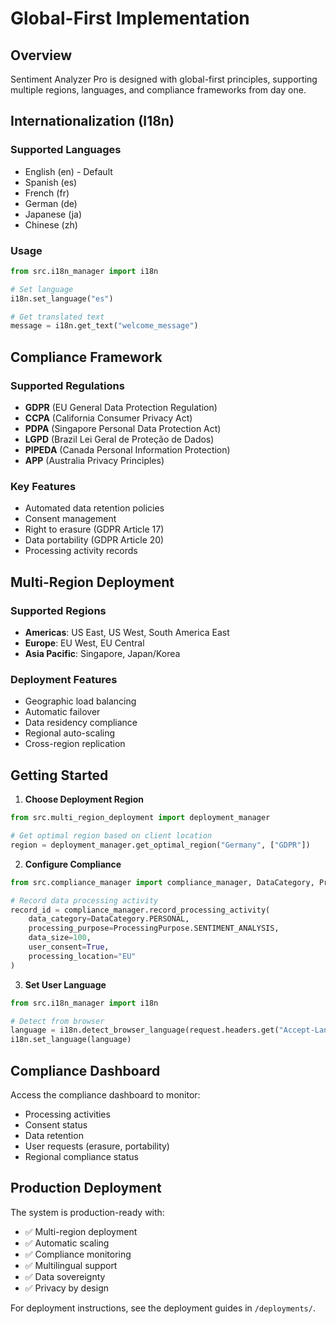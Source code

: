 # Global-First Implementation

## Overview

Sentiment Analyzer Pro is designed with global-first principles, supporting multiple regions, languages, and compliance frameworks from day one.

## Internationalization (I18n)

### Supported Languages
- English (en) - Default
- Spanish (es)
- French (fr)
- German (de)
- Japanese (ja)
- Chinese (zh)

### Usage
```python
from src.i18n_manager import i18n

# Set language
i18n.set_language("es")

# Get translated text
message = i18n.get_text("welcome_message")
```

## Compliance Framework

### Supported Regulations
- **GDPR** (EU General Data Protection Regulation)
- **CCPA** (California Consumer Privacy Act)
- **PDPA** (Singapore Personal Data Protection Act)
- **LGPD** (Brazil Lei Geral de Proteção de Dados)
- **PIPEDA** (Canada Personal Information Protection)
- **APP** (Australia Privacy Principles)

### Key Features
- Automated data retention policies
- Consent management
- Right to erasure (GDPR Article 17)
- Data portability (GDPR Article 20)
- Processing activity records

## Multi-Region Deployment

### Supported Regions
- **Americas**: US East, US West, South America East
- **Europe**: EU West, EU Central  
- **Asia Pacific**: Singapore, Japan/Korea

### Deployment Features
- Geographic load balancing
- Automatic failover
- Data residency compliance
- Regional auto-scaling
- Cross-region replication

## Getting Started

1. **Choose Deployment Region**
```python
from src.multi_region_deployment import deployment_manager

# Get optimal region based on client location
region = deployment_manager.get_optimal_region("Germany", ["GDPR"])
```

2. **Configure Compliance**
```python
from src.compliance_manager import compliance_manager, DataCategory, ProcessingPurpose

# Record data processing activity
record_id = compliance_manager.record_processing_activity(
    data_category=DataCategory.PERSONAL,
    processing_purpose=ProcessingPurpose.SENTIMENT_ANALYSIS,
    data_size=100,
    user_consent=True,
    processing_location="EU"
)
```

3. **Set User Language**
```python
from src.i18n_manager import i18n

# Detect from browser
language = i18n.detect_browser_language(request.headers.get("Accept-Language"))
i18n.set_language(language)
```

## Compliance Dashboard

Access the compliance dashboard to monitor:
- Processing activities
- Consent status
- Data retention
- User requests (erasure, portability)
- Regional compliance status

## Production Deployment

The system is production-ready with:
- ✅ Multi-region deployment
- ✅ Automatic scaling
- ✅ Compliance monitoring
- ✅ Multilingual support
- ✅ Data sovereignty
- ✅ Privacy by design

For deployment instructions, see the deployment guides in `/deployments/`.
